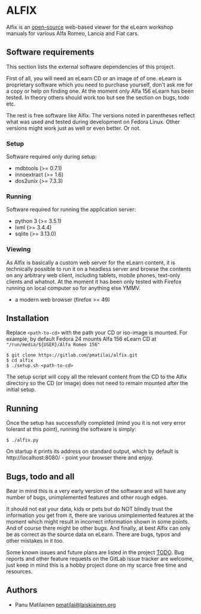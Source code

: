 # ALFIX #

Alfix is an [open-source](COPYING.md) web-based viewer for the eLearn
workshop manuals for various Alfa Romeo, Lancia and Fiat cars.

## Software requirements ##

This section lists the external software dependencies of this project.

First of all, you will need an eLearn CD or an image of of one.
eLearn is proprietary software which you need to purchase yourself,
don't ask me for a copy or help on finding one. At the moment only
Alfa 156 eLearn has been tested. In theory others should work too
but see the section on bugs, todo etc.

The rest is free software like Alfix. The versions noted in parentheses
reflect what was used and tested during development on Fedora Linux.
Other versions might work just as well or even better. Or not.

### Setup ###

Software required only during setup:

* mdbtools  (>= 0.7.1)
* innoextract (>= 1.6)
* dos2unix (>= 7.3.3)

### Running ###

Software required for running the application server:

* python 3 (>= 3.5.1)
* lxml (>= 3.4.4)
* sqlite (>= 3.13.0)

### Viewing ###

As Alfix is basically a custom web server for the eLearn content,
it is technically possible to run it on a headless server and browse the
contents on any arbitrary web client, including tablets, mobile phones,
text-only clients and whatnot. At the moment it has been only tested
with Firefox running on local computer so for anything else YMMV. 

* a modern web browser (firefox >= 49)

## Installation ##

Replace `<path-to-cd>` with the path your CD or iso-image is mounted.
For example, by default Fedora 24 mounts Alfa 156 eLearn CD at
`"/run/media/${USER}/Alfa Romeo 156"`

    $ git clone https://gitlab.com/pmatilai/alfix.git
    $ cd alfix
    $ ./setup.sh <path-to-cd>

The setup script will copy all the relevant content from the CD to
the Alfix directory so the CD (or image) does not need to remain mounted
after the initial setup.

## Running ##

Once the setup has successfully completed (mind you it is not very
error tolerant at this point), running the software is simply:

    $ ./alfix.py

On startup it prints its address on standard output, which by default is
http://localhost:8080/ - point your browser there and enjoy.

## Bugs, todo and all ##

Bear in mind this is a very early version of the software and
will have any number of bugs, unimplemented features and other rough
edges. 

It should not eat your data, kids or pets but do NOT blindly trust
the information you get from it, there are various unimplemented
features at the moment which might result in incorrect information
shown in some points. And of course there might be other bugs.
And finally, at best Alfix can only be as correct as the source data
on eLearn. There are bugs, typos and other mistakes in it too.

Some known issues and future plans are listed in the project [TODO](TODO.md).
Bug reports and other feature requests on the GitLab issue tracker are
welcome, just keep in mind this is a hobby project done on my scarce
free time and resources.

## Authors

* Panu Matilainen <pmatilai@laiskiainen.org>

